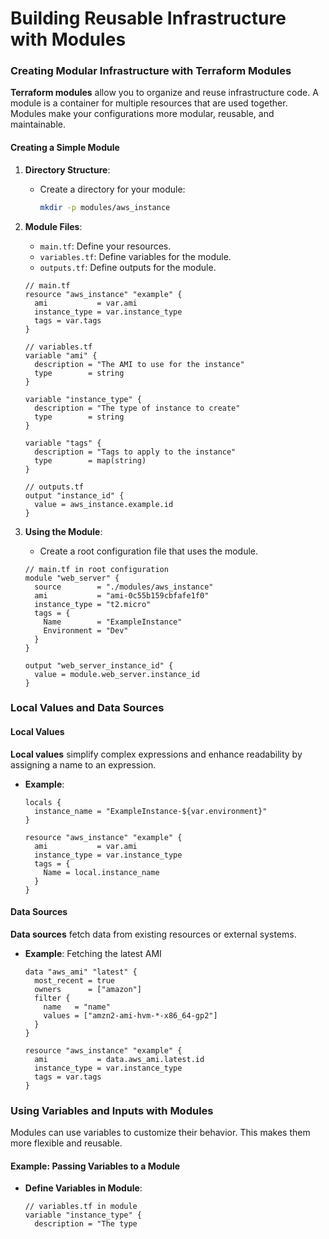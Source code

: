 <h1>Building Reusable Infrastructure with Modules</h1>

### Creating Modular Infrastructure with Terraform Modules

**Terraform modules** allow you to organize and reuse infrastructure code. A module is a container for multiple resources that are used together. Modules make your configurations more modular, reusable, and maintainable.

#### Creating a Simple Module

1. **Directory Structure**:
   - Create a directory for your module:
     ```sh
     mkdir -p modules/aws_instance
     ```

2. **Module Files**:
   - `main.tf`: Define your resources.
   - `variables.tf`: Define variables for the module.
   - `outputs.tf`: Define outputs for the module.

   ```hcl
   // main.tf
   resource "aws_instance" "example" {
     ami           = var.ami
     instance_type = var.instance_type
     tags = var.tags
   }
   
   // variables.tf
   variable "ami" {
     description = "The AMI to use for the instance"
     type        = string
   }
   
   variable "instance_type" {
     description = "The type of instance to create"
     type        = string
   }
   
   variable "tags" {
     description = "Tags to apply to the instance"
     type        = map(string)
   }
   
   // outputs.tf
   output "instance_id" {
     value = aws_instance.example.id
   }
   ```

3. **Using the Module**:
   - Create a root configuration file that uses the module.

   ```hcl
   // main.tf in root configuration
   module "web_server" {
     source        = "./modules/aws_instance"
     ami           = "ami-0c55b159cbfafe1f0"
     instance_type = "t2.micro"
     tags = {
       Name        = "ExampleInstance"
       Environment = "Dev"
     }
   }

   output "web_server_instance_id" {
     value = module.web_server.instance_id
   }
   ```

### Local Values and Data Sources

#### Local Values

**Local values** simplify complex expressions and enhance readability by assigning a name to an expression.

- **Example**:
  ```hcl
  locals {
    instance_name = "ExampleInstance-${var.environment}"
  }
  
  resource "aws_instance" "example" {
    ami           = var.ami
    instance_type = var.instance_type
    tags = {
      Name = local.instance_name
    }
  }
  ```

#### Data Sources

**Data sources** fetch data from existing resources or external systems.

- **Example**: Fetching the latest AMI
  ```hcl
  data "aws_ami" "latest" {
    most_recent = true
    owners      = ["amazon"]
    filter {
      name   = "name"
      values = ["amzn2-ami-hvm-*-x86_64-gp2"]
    }
  }
  
  resource "aws_instance" "example" {
    ami           = data.aws_ami.latest.id
    instance_type = var.instance_type
    tags = var.tags
  }
  ```

### Using Variables and Inputs with Modules

Modules can use variables to customize their behavior. This makes them more flexible and reusable.

#### Example: Passing Variables to a Module

- **Define Variables in Module**:
  ```hcl
  // variables.tf in module
  variable "instance_type" {
    description = "The type
